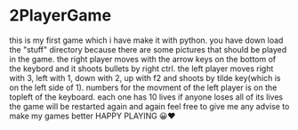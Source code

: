 # 2PlayerGame
this is my first game which i have make it with python.
you have down load the "stuff" directory because there are some pictures that should be played in the game.
the right player moves with the arrow keys on the bottom of the keybord and it shoots bullets by right ctrl.
the left player moves right with 3, left with 1, down with 2, up with f2 and shoots by tilde key(which is on the left side of 1).
numbers for the movment of the left player is on the topleft of the keyboard.
each one has 10 lives if anyone loses all of its lives the game will be restarted again and again
feel free to give me any advise to make my games better
HAPPY PLAYING 😀❤
